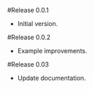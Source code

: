 
#Release 0.0.1

- Initial version.

#Release 0.0.2

- Example improvements.

#Release 0.03

- Update documentation.